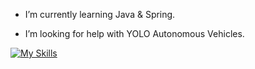 -  I’m currently learning Java & Spring.
  
-  I’m looking for help with YOLO Autonomous Vehicles.

[![My Skills](https://skillicons.dev/icons?i=java,spring,python,c&perline=5)](https://skillicons.dev)
